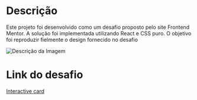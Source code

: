 # Descrição

Este projeto foi desenvolvido como um desafio proposto pelo site Frontend Mentor. A solução foi implementada utilizando React e CSS puro. O objetivo foi reproduzir fielmente o design fornecido no desafio

![Descrição da Imagem](./interactive-card/src/assets/cartao-interativo.png)

# Link do desafio

[Interactive card](https://www.frontendmentor.io/challenges/interactive-card-details-form-XpS8cKZDWw)
